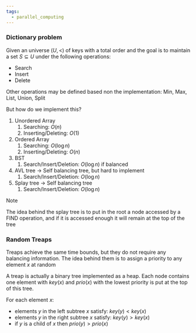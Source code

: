 ```yaml
---
tags:
  - parallel_computing
---
```

### Dictionary problem

Given an universe $(U, <)$ of keys with a total order and the goal is to maintain a set $S \subseteq U$ under the following operations:
- Search
- Insert
- Delete

Other operations may be defined based non the implementation: Min, Max, List, Union, Split

But how do we implement this?
1) Unordered Array
	1) Searching: $O(n)$
	2) Inserting/Deleting: $O(1)$
2) Ordered Array
	1) Searching: $O(\log n)$
	2) Inserting/Deleting: $O(n)$
3) BST
	1) Search/Insert/Deletion: $O(\log n)$ if balanced
4) AVL tree -> Self balancing tree, but hard to implement
	1) Search/Insert/Deletion: $O(\log n)$ 
5) Splay tree -> Self balancing tree
	1) Search/Insert/Deletion: $O(\log n)$ 

>[!note]
>The idea behind the splay tree is to put in the root a node accessed by a FIND operation, and if it is accessed enough it will remain at the top of the tree
### Random Treaps

Treaps achieve the same time bounds, but they do not require any balancing information. The idea behind them is to assign a priority to any element $x$ at random 

A treap is actually a binary tree implemented as a heap. Each node contains one element with $key(x)$ and $prio(x)$ with the lowest priority is put at the top of this tree.

For each element $x$:
- elements $y$ in the left subtree $x$ satisfy: $key(y)<key(x)$
- elements $y$ in the right subtree $x$ satisfy: $key(y)>key(x)$
- if $y$ is a child of $x$ then $prio(y)>prio(x)$


